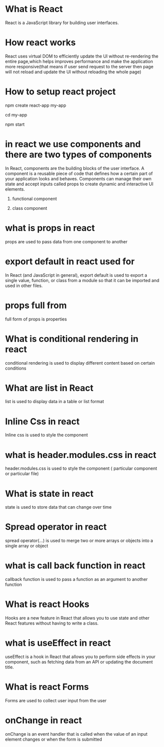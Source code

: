 # What is React 

React is a JavaScript library for building user interfaces.

# How react works

React uses virtual DOM to efficiently update the UI without re-rendering the entire page,which helps improves performance and make the application more responsive(that means if user send request to the server then page will not reload and update the UI without reloading the whole page)

# How to setup react project

npm create react-app my-app

cd my-app

npm start


# in react we use components and there are two types of components


In React, components are the building blocks of the user interface. A component is a reusable piece of code that defines how a certain part of your application looks and behaves. Components can manage their own state and accept inputs called props to create dynamic and interactive UI elements.

1) functional component

2) class component

# what is props in react

props are used to pass data from one component to another


# export default in react used for

In React (and JavaScript in general), export default is used to export a single value, function, or class from a module so that it can be imported and used in other files.


# props full from

full form of props is properties

# What is conditional rendering in react

conditional rendering is used to display different content based on certain conditions

# What are list in React

list is used to display data in a table or list format

# Inline Css in react

Inline css is used to style the component

# what is header.modules.css in react

header.modules.css is used to style the component ( particular component or particular file)

# What is state in react

state is used to store data that can change over time 

# Spread operator in react

spread operator(...) is used to merge two or more arrays or objects into a single array or object

# what is call back function in react

callback function is used to pass a function as an argument to another function

# What is react Hooks

Hooks are a new feature in React that allows you to use state and other React features without having to write a class.

# what is useEffect in react

useEffect is a hook in React that allows you to perform side effects in your component, such as fetching data from an API or updating the document title.


# What is react Forms

Forms are used to collect user input from the user


# onChange in react

onChange is an event handler that is called when the value of an input element changes or when the form is submitted



